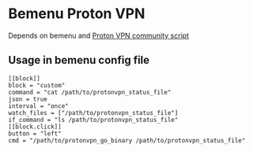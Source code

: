 # Bemenu Proton VPN

Depends on bemenu and [Proton VPN community script](https://github.com/Rafficer/linux-cli-community)

## Usage in bemenu config file

```
[[block]]
block = "custom"
command = "cat /path/to/protonvpn_status_file"
json = true
interval = "once"
watch_files = ["/path/to/protonvpn_status_file"]
if_command = "ls /path/to/protonvpn_status_file"
[[block.click]]
button = "left"
cmd = "/path/to/protonvpn_go_binary /path/to/protonvpn_status_file"
```